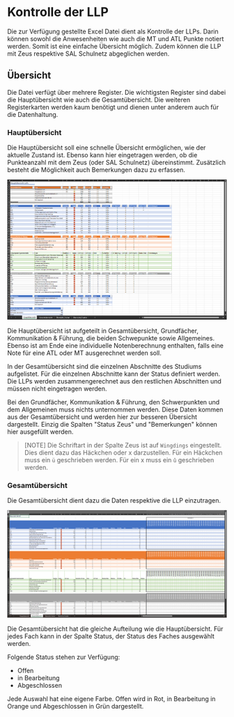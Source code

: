 # Kontrolle der LLP

Die zur Verfügung gestellte Excel Datei dient als Kontrolle der LLPs.
Darin können sowohl die Anwesenheiten wie auch die MT und ATL Punkte notiert werden. Somit ist eine einfache Übersicht möglich.
Zudem können die LLP mit Zeus respektive SAL Schulnetz abgeglichen werden.

## Übersicht

Die Datei verfügt über mehrere Register. Die wichtigsten Register sind dabei die Hauptübersicht wie auch die Gesamtübersicht.
Die weiteren Registerkarten werden kaum benötigt und dienen unter anderem auch für die Datenhaltung.

### Hauptübersicht

Die Hauptübersicht soll eine schnelle Übersicht ermöglichen, wie der aktuelle Zustand ist. Ebenso kann hier eingetragen werden, ob die Punkteanzahl mit dem Zeus (oder SAL Schulnetz) übereinstimmt.
Zusätzlich besteht die Möglichkeit auch Bemerkungen dazu zu erfassen.

![Hauptüberischt](./docs/pictures/Hauptuebersicht.png)

Die Hauptübersicht ist aufgeteilt in Gesamtübersicht, Grundfächer, Kommunikation & Führung, die beiden Schwepunkte sowie Allgemeines. Ebenso ist am Ende eine individuelle Notenberechnung enthalten, falls eine Note für eine ATL oder MT ausgerechnet werden soll.

In der Gesamtübersicht sind die einzelnen Abschnitte des Studiums aufgelistet. Für die einzelnen Abschnitte kann der Status definiert werden. Die LLPs werden zusammengerechnet aus den restlichen Abschnitten und müssen nicht eingetragen werden.

Bei den Grundfächer, Kommunikation & Führung, den Schwerpunkten und dem Allgemeinen muss nichts unternommen werden. Diese Daten kommen aus der Gesamtübersicht und werden hier zur besseren Übersicht dargestellt. Einzig die Spalten "Status Zeus" und "Bemerkungen" können hier ausgefüllt werden.

>[NOTE]
>Die Schriftart in der Spalte Zeus ist auf `Wingdings` eingestellt. Dies dient dazu das Häckchen oder x darzustellen.
>Für ein Häckchen muss ein `ü` geschrieben werden. Für ein x muss ein `û` geschrieben werden.

### Gesamtübersicht

Die Gesamtübersicht dient dazu die Daten respektive die LLP einzutragen.

![Gesamtübersicht](./docs/pictures/Gesamtuebersicht.png)

Die Gesamtübersicht hat die gleiche Aufteilung wie die Hauptübersicht. 
Für jedes Fach kann in der Spalte Status, der Status des Faches ausgewählt werden.

Folgende Status stehen zur Verfügung:

- Offen
- in Bearbeitung
- Abgeschlossen

Jede Auswahl hat eine eigene Farbe. Offen wird in Rot, in Bearbeitung in Orange und Abgeschlossen in Grün dargestellt.
